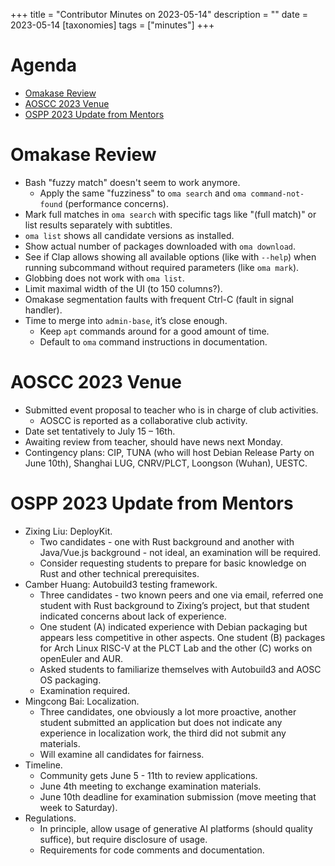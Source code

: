 +++
title = "Contributor Minutes on 2023-05-14"
description = ""
date = 2023-05-14
[taxonomies]
tags = ["minutes"]
+++

Agenda
======

- [Omakase Review](#omakase-review)
- [AOSCC 2023 Venue](#aoscc-2023-venue)
- [OSPP 2023 Update from Mentors](#ospp-2023-update-from-mentors)

Omakase Review
==============

- Bash "fuzzy match" doesn't seem to work anymore.
    - Apply the same "fuzziness" to `oma search` and `oma command-not-found`
      (performance concerns).
- Mark full matches in `oma search` with specific tags like "(full match)" or
  list results separately with subtitles.
- `oma list` shows all candidate versions as installed.
- Show actual number of packages downloaded with `oma download`.
- See if Clap allows showing all available options (like with `--help`) when
  running subcommand without required parameters (like `oma mark`).
- Globbing does not work with `oma list`.
- Limit maximal width of the UI (to 150 columns?).
- Omakase segmentation faults with frequent Ctrl-C (fault in signal handler).
- Time to merge into `admin-base`, it’s close enough.
    - Keep `apt` commands around for a good amount of time.
    - Default to `oma` command instructions in documentation.

AOSCC 2023 Venue
================

- Submitted event proposal to teacher who is in charge of club activities.
    - AOSCC is reported as a collaborative club activity.
- Date set tentatively to July 15 – 16th.
- Awaiting review from teacher, should have news next Monday.
- Contingency plans: CIP, TUNA (who will host Debian Release Party on June
  10th), Shanghai LUG, CNRV/PLCT, Loongson (Wuhan), UESTC.

OSPP 2023 Update from Mentors
=============================

- Zixing Liu: DeployKit.
    - Two candidates - one with Rust background and another with Java/Vue.js
      background - not ideal, an examination will be required.
    - Consider requesting students to prepare for basic knowledge on Rust and
      other technical prerequisites.
- Camber Huang: Autobuild3 testing framework.
    - Three candidates - two known peers and one via email, referred one
      student with Rust background to Zixing’s project, but that student
      indicated concerns about lack of experience.
    - One student (A) indicated experience with Debian packaging but appears
      less competitive in other aspects. One student (B) packages for Arch Linux
      RISC-V at the PLCT Lab and the other (C) works on openEuler and AUR.
    - Asked students to familiarize themselves with Autobuild3 and AOSC OS packaging.
    - Examination required.
- Mingcong Bai: Localization.
    - Three candidates, one obviously a lot more proactive, another student
      submitted an application but does not indicate any experience in
      localization work, the third did not submit any materials.
    -  Will examine all candidates for fairness.
- Timeline.
    - Community gets June 5 - 11th to review applications.
    - June 4th meeting to exchange examination materials.
    - June 10th deadline for examination submission (move meeting that week to Saturday).
- Regulations.
    - In principle, allow usage of generative AI platforms (should quality
      suffice), but require disclosure of usage.
    - Requirements for code comments and documentation.
